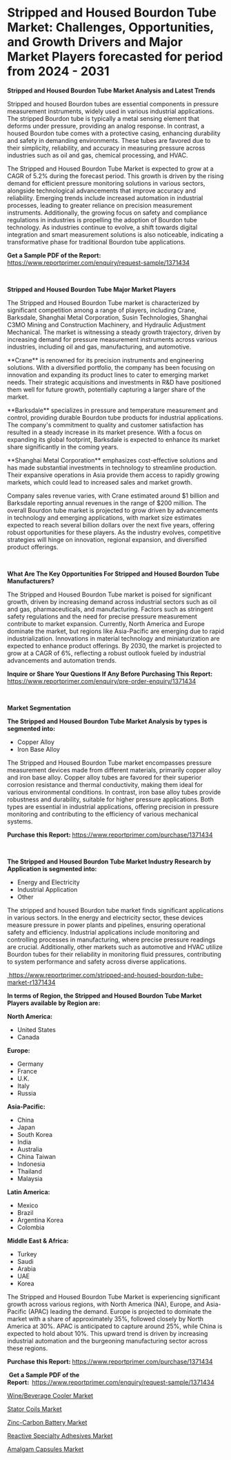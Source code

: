 <p><h1>Stripped and Housed Bourdon Tube Market: Challenges, Opportunities, and Growth Drivers and Major Market Players forecasted for period from 2024 - 2031</h1></p><p><strong>Stripped and Housed Bourdon Tube Market Analysis and Latest Trends</strong></p>
<p><p>Stripped and housed Bourdon tubes are essential components in pressure measurement instruments, widely used in various industrial applications. The stripped Bourdon tube is typically a metal sensing element that deforms under pressure, providing an analog response. In contrast, a housed Bourdon tube comes with a protective casing, enhancing durability and safety in demanding environments. These tubes are favored due to their simplicity, reliability, and accuracy in measuring pressure across industries such as oil and gas, chemical processing, and HVAC.</p><p>The Stripped and Housed Bourdon Tube Market is expected to grow at a CAGR of 5.2% during the forecast period. This growth is driven by the rising demand for efficient pressure monitoring solutions in various sectors, alongside technological advancements that improve accuracy and reliability. Emerging trends include increased automation in industrial processes, leading to greater reliance on precision measurement instruments. Additionally, the growing focus on safety and compliance regulations in industries is propelling the adoption of Bourdon tube technology. As industries continue to evolve, a shift towards digital integration and smart measurement solutions is also noticeable, indicating a transformative phase for traditional Bourdon tube applications.</p></p>
<p><strong>Get a Sample PDF of the Report:&nbsp;</strong> <a href="https://www.reportprimer.com/enquiry/request-sample/1371434">https://www.reportprimer.com/enquiry/request-sample/1371434</a></p>
<p>&nbsp;</p>
<p><strong>Stripped and Housed Bourdon Tube Major Market Players</strong></p>
<p><p>The Stripped and Housed Bourdon Tube market is characterized by significant competition among a range of players, including Crane, Barksdale, Shanghai Metal Corporation, Susin Technologies, Shanghai C3MO Mining and Construction Machinery, and Hydraulic Adjustment Mechanical. The market is witnessing a steady growth trajectory, driven by increasing demand for pressure measurement instruments across various industries, including oil and gas, manufacturing, and automotive.</p><p>**Crane** is renowned for its precision instruments and engineering solutions. With a diversified portfolio, the company has been focusing on innovation and expanding its product lines to cater to emerging market needs. Their strategic acquisitions and investments in R&D have positioned them well for future growth, potentially capturing a larger share of the market.</p><p>**Barksdale** specializes in pressure and temperature measurement and control, providing durable Bourdon tube products for industrial applications. The company's commitment to quality and customer satisfaction has resulted in a steady increase in its market presence. With a focus on expanding its global footprint, Barksdale is expected to enhance its market share significantly in the coming years.</p><p>**Shanghai Metal Corporation** emphasizes cost-effective solutions and has made substantial investments in technology to streamline production. Their expansive operations in Asia provide them access to rapidly growing markets, which could lead to increased sales and market growth.</p><p>Company sales revenue varies, with Crane estimated around $1 billion and Barksdale reporting annual revenues in the range of $200 million. The overall Bourdon tube market is projected to grow driven by advancements in technology and emerging applications, with market size estimates expected to reach several billion dollars over the next five years, offering robust opportunities for these players. As the industry evolves, competitive strategies will hinge on innovation, regional expansion, and diversified product offerings.</p></p>
<p>&nbsp;</p>
<p><strong>What Are The Key Opportunities For Stripped and Housed Bourdon Tube Manufacturers?</strong></p>
<p><p>The Stripped and Housed Bourdon Tube market is poised for significant growth, driven by increasing demand across industrial sectors such as oil and gas, pharmaceuticals, and manufacturing. Factors such as stringent safety regulations and the need for precise pressure measurement contribute to market expansion. Currently, North America and Europe dominate the market, but regions like Asia-Pacific are emerging due to rapid industrialization. Innovations in material technology and miniaturization are expected to enhance product offerings. By 2030, the market is projected to grow at a CAGR of 6%, reflecting a robust outlook fueled by industrial advancements and automation trends.</p></p>
<p><strong>Inquire or Share Your Questions If Any Before Purchasing This Report:</strong> <a href="https://www.reportprimer.com/enquiry/pre-order-enquiry/1371434">https://www.reportprimer.com/enquiry/pre-order-enquiry/1371434</a></p>
<p>&nbsp;</p>
<p><strong>Market Segmentation</strong></p>
<p><strong>The Stripped and Housed Bourdon Tube Market Analysis by types is segmented into:</strong></p>
<p><ul><li>Copper Alloy</li><li>Iron Base Alloy</li></ul></p>
<p><p>The Stripped and Housed Bourdon Tube market encompasses pressure measurement devices made from different materials, primarily copper alloy and iron base alloy. Copper alloy tubes are favored for their superior corrosion resistance and thermal conductivity, making them ideal for various environmental conditions. In contrast, iron base alloy tubes provide robustness and durability, suitable for higher pressure applications. Both types are essential in industrial applications, offering precision in pressure monitoring and contributing to the efficiency of various mechanical systems.</p></p>
<p><strong>Purchase this Report:&nbsp;</strong><a href="https://www.reportprimer.com/purchase/1371434">https://www.reportprimer.com/purchase/1371434</a></p>
<p>&nbsp;</p>
<p><strong>The Stripped and Housed Bourdon Tube Market Industry Research by Application is segmented into:</strong></p>
<p><ul><li>Energy and Electricity</li><li>Industrial Application</li><li>Other</li></ul></p>
<p><p>The stripped and housed Bourdon tube market finds significant applications in various sectors. In the energy and electricity sector, these devices measure pressure in power plants and pipelines, ensuring operational safety and efficiency. Industrial applications include monitoring and controlling processes in manufacturing, where precise pressure readings are crucial. Additionally, other markets such as automotive and HVAC utilize Bourdon tubes for their reliability in monitoring fluid pressures, contributing to system performance and safety across diverse applications.</p></p>
<p><a href="https://www.reportprimer.com/stripped-and-housed-bourdon-tube-market-r1371434">&nbsp;https://www.reportprimer.com/stripped-and-housed-bourdon-tube-market-r1371434</a></p>
<p><strong>In terms of Region, the Stripped and Housed Bourdon Tube Market Players available by Region are:</strong></p>
<p>
    <p> <strong> North America: </strong>
        <ul>
            <li>United States</li>
            <li>Canada</li>
        </ul>
        </p> 
    <p> <strong> Europe: </strong>
        <ul>
            <li>Germany</li>
            <li>France</li>
            <li>U.K.</li>
            <li>Italy</li>
            <li>Russia</li>
        </ul>
        </p> 
    <p> <strong> Asia-Pacific: </strong>
        <ul>
            <li>China</li>
            <li>Japan</li>
            <li>South Korea</li>
            <li>India</li>
            <li>Australia</li>
            <li>China Taiwan</li>
            <li>Indonesia</li>
            <li>Thailand</li>
            <li>Malaysia</li>
        </ul>
        </p> 
    <p> <strong> Latin America: </strong>
        <ul>
            <li>Mexico</li>
            <li>Brazil</li>
            <li>Argentina Korea</li>
            <li>Colombia</li>
        </ul>
        </p> 
    <p> <strong> Middle East & Africa: </strong>
        <ul>
            <li>Turkey</li>
            <li>Saudi</li>
            <li>Arabia</li>
            <li>UAE</li>
            <li>Korea</li>
        </ul>
    </p>
    </p>
<p><p>The Stripped and Housed Bourdon Tube Market is experiencing significant growth across various regions, with North America (NA), Europe, and Asia-Pacific (APAC) leading the demand. Europe is projected to dominate the market with a share of approximately 35%, followed closely by North America at 30%. APAC is anticipated to capture around 25%, while China is expected to hold about 10%. This upward trend is driven by increasing industrial automation and the burgeoning manufacturing sector across these regions.</p></p>
<p><strong>Purchase this Report: </strong><a href="https://www.reportprimer.com/purchase/1371434">https://www.reportprimer.com/purchase/1371434</a></p>
<p>&nbsp;<strong>Get a Sample PDF of the Report:&nbsp;&nbsp;</strong><a href="https://www.reportprimer.com/enquiry/request-sample/1371434">https://www.reportprimer.com/enquiry/request-sample/1371434</a></p>
<p><strong></strong></p>
<p><p><a href="https://medium.com/@trudymohr81/wine-beverage-cooler-market-revolution-2024-2031-market-trends-shaping-the-next-decade-12670e8c7feb?postPublishedType=repub">Wine/Beverage Cooler Market</a></p><p><a href="https://www.linkedin.com/pulse/stator-coils-market-size-segmentation-trends-growth-analysis-pdtje?trackingId=iCrLgRRxTra%2FndViDtCh9Q%3D%3D">Stator Coils Market</a></p><p><a href="https://medium.com/@trudymohr81/global-zinc-carbon-battery-market-opportunities-and-market-challenges-2024-2031-427dc05de621?postPublishedType=repub">Zinc-Carbon Battery Market</a></p><p><a href="https://issuu.com/reportprime-2/docs/reactive-specialty-adhesives-market_b3fdf0fda319fc">Reactive Specialty Adhesives Market</a></p><p><a href="https://www.linkedin.com/pulse/pioneering-growth-analyzing-global-amalgam-capsules-market-klype?trackingId=AGLjbYDVRzqbb5N%2F%2FsPODQ%3D%3D">Amalgam Capsules Market</a></p></p>
